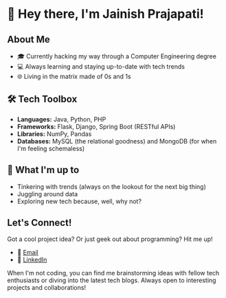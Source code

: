 # 👋 Hey there, I'm Jainish Prajapati!

## About Me
- 🎓 Currently hacking my way through a Computer Engineering degree
- 💻 Always learning and staying up-to-date with tech trends
- 🌐 Living in the matrix made of 0s and 1s

## 🛠 Tech Toolbox

- **Languages:** Java, Python, PHP
- **Frameworks:** Flask, Django, Spring Boot (RESTful APIs)
- **Libraries:** NumPy, Pandas
- **Databases:** MySQL (the relational goodness) and MongoDB (for when I'm feeling schemaless)

## 🚀 What I'm up to

- Tinkering with trends (always on the lookout for the next big thing)
- Juggling around data
- Exploring new tech because, well, why not?

## Let's Connect!

Got a cool project idea? Or just geek out about programming? Hit me up!

- 📧 [Email](mailto:jainishprajapati98@gmail.com)
- 💼 [LinkedIn](https://www.linkedin.com/in/jainish-prajapati/)

When I'm not coding, you can find me brainstorming ideas with fellow tech enthusiasts or diving into the latest tech blogs. Always open to interesting projects and collaborations!

